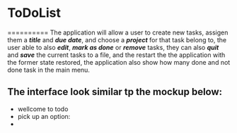 # ToDoList
==========
The application will allow a user to create new tasks, assigen them a ***title*** and ***due date***, and choose a ***project*** for that task belong to, the user able to also ***edit***, ***mark as done*** or ***remove*** tasks, they can also ***quit*** and ***save*** the current tasks to a file, and the restart the the application with the former state restored, the application also show how many done and not done task in the main menu.

The interface look similar tp the mockup below:
-----------------------------------------------
- wellcome to todo
- pick up an option:
- 
